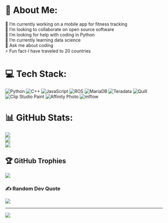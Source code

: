 # 💫 About Me:
🔭 I’m currently working on a mobile app for fitness tracking<br>👯 I’m looking to collaborate on open source software<br>🤝 I’m looking for help with coding in Python<br>🌱 I’m currently learning data science<br>💬 Ask me about coding<br>⚡ Fun fact-I have traveled to 20 countries


# 💻 Tech Stack:
![Python](https://img.shields.io/badge/python-3670A0?style=plastic&logo=python&logoColor=ffdd54) ![C++](https://img.shields.io/badge/c++-%2300599C.svg?style=plastic&logo=c%2B%2B&logoColor=white) ![JavaScript](https://img.shields.io/badge/javascript-%23323330.svg?style=plastic&logo=javascript&logoColor=%23F7DF1E) ![ROS](https://img.shields.io/badge/ros-%230A0FF9.svg?style=plastic&logo=ros&logoColor=white) ![MariaDB](https://img.shields.io/badge/MariaDB-003545?style=plastic&logo=mariadb&logoColor=white) ![Teradata](https://img.shields.io/badge/Teradata-F37440?style=plastic&logo=teradata&logoColor=white) ![Quill](https://img.shields.io/badge/Quill-52B0E7?style=plastic&logo=apache&logoColor=white) ![Clip Studio Paint](https://img.shields.io/badge/ClipStudioPaint-%23CFD3D3.svg?style=plastic&logo=ClipStudioPaint&logoColor=white) ![Affinity Photo](https://img.shields.io/badge/affinityphoto-%237E4DD2.svg?style=plastic&logo=affinity-photo&logoColor=white) ![mlflow](https://img.shields.io/badge/mlflow-%23d9ead3.svg?style=plastic&logo=numpy&logoColor=blue)
# 📊 GitHub Stats:
![](https://github-readme-stats.vercel.app/api?username=mikhaasuresh&theme=dark&hide_border=false&include_all_commits=true&count_private=true)<br/>
![](https://nirzak-streak-stats.vercel.app/?user=mikhaasuresh&theme=dark&hide_border=false)<br/>
![](https://github-readme-stats.vercel.app/api/top-langs/?username=mikhaasuresh&theme=dark&hide_border=false&include_all_commits=true&count_private=true&layout=compact)

## 🏆 GitHub Trophies
![](https://github-profile-trophy.vercel.app/?username=mikhaasuresh&theme=radical&no-frame=false&no-bg=true&margin-w=4)

### ✍️ Random Dev Quote
![](https://quotes-github-readme.vercel.app/api?type=horizontal&theme=radical)

---
[![](https://visitcount.itsvg.in/api?id=mikhaasuresh&icon=0&color=0)](https://visitcount.itsvg.in)

<!-- Proudly created with GPRM ( https://gprm.itsvg.in ) -->
